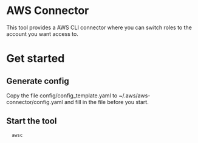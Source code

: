 # AWS Connector

This tool provides a AWS CLI connector where you can switch roles to the account you want access to.

# Get started
## Generate config
Copy the file config/config_template.yaml to ~/.aws/aws-connector/config.yaml and fill in the file before you start.

## Start the tool
```
  awsc
```
